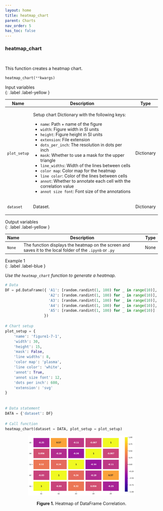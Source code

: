 ```yaml
---
layout: home  
title: heatmap_chart  
parent: Charts  
nav_order: 5  
has_toc: false  
---
```


<h3>heatmap_chart</h3>

<br>

<p align = "justify">
    This function creates a heatmap chart.
</p>

```python
heatmap_chart(**kwargs)
```

Input variables  
{: .label .label-yellow }

<table style = "width:100%">
    <thead>
      <tr>
        <th>Name</th>
        <th>Description</th>
        <th>Type</th>
      </tr>
    </thead>
    <tr>
        <td><code>plot_setup</code></td>
        <td>
            <p align="justify">Setup chart Dictionary with the following keys:</p>
            <ul>
                <li><code>name</code>: Path + name of the figure</li>
                <li><code>width</code>: Figure width in SI units</li>
                <li><code>height</code>: Figure height in SI units</li>
                <li><code>extension</code>: File extension</li>
                <li><code>dots_per_inch</code>: The resolution in dots per inch</li>
                <li><code>mask</code>: Whether to use a mask for the upper triangle</li>
                <li><code>line_widths</code>: Width of the lines between cells</li>
                <li><code>color map</code>: Color map for the heatmap</li>
                <li><code>line color</code>: Color of the lines between cells</li>
                <li><code>annot</code>: Whether to annotate each cell with the correlation value</li>
                <li><code>annot size font</code>: Font size of the annotations</li>
            </ul>
        </td>
        <td>Dictionary</td>
    </tr>
    <tr>
        <td><code>dataset</code></td>
        <td>
        <p align="justify">Dataset.</p></td>
        <td>Dictionary</td>
    </tr>
</table>


Output variables  
{: .label .label-yellow }

<table style = "width:100%">
    <thead>
      <tr>
        <th>Name</th>
        <th>Description</th>
        <th>Type</th>
      </tr>
    </thead>
    <tr>
        <td><code>None</code></td>
        <td>The function displays the heatmap on the screen and saves it to the local folder of the <code>.ipynb</code> or <code>.py</code></td>
        <td>None</td>
    </tr>
    </table>

Example 1  
{: .label .label-blue }

<p align = "justify">
    <i>
        Use the <code>heatmap_chart</code> function to generate a heatmap.
    </i>
</p>

```python
# Data
DF = pd.DataFrame({ 'A1': [random.randint(1, 100) for _ in range(10)],
                    'A2': [random.randint(1, 100) for _ in range(10)],
                    'A3': [random.randint(1, 100) for _ in range(10)],
                    'A4': [random.randint(1, 100) for _ in range(10)],
                    'A5': [random.randint(1, 100) for _ in range(10)]
                  })

# Chart setup
plot_setup = {
    'name': 'figure1-7-1',
    'width': 30,
    'height': 15,
    'mask': False,
    'line widths': 8,
    'color map': 'plasma',
    'line color': 'white',
    'annot': True,
    'annot size font': 12,
    'dots per inch': 600,
    'extension': 'svg'
}


# Data statement 
DATA = {'dataset': DF}

# Call function
heatmap_chart(dataset = DATA, plot_setup = plot_setup)
```

<center><img src="assets/images/heatmap-figure.png" width="70%"></center>
<p align = "center"><b>Figure 1.</b> Heatmap of DataFrame Correlation.</p> 
